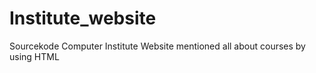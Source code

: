 # Institute_website
Sourcekode Computer Institute Website mentioned all about courses by using HTML
